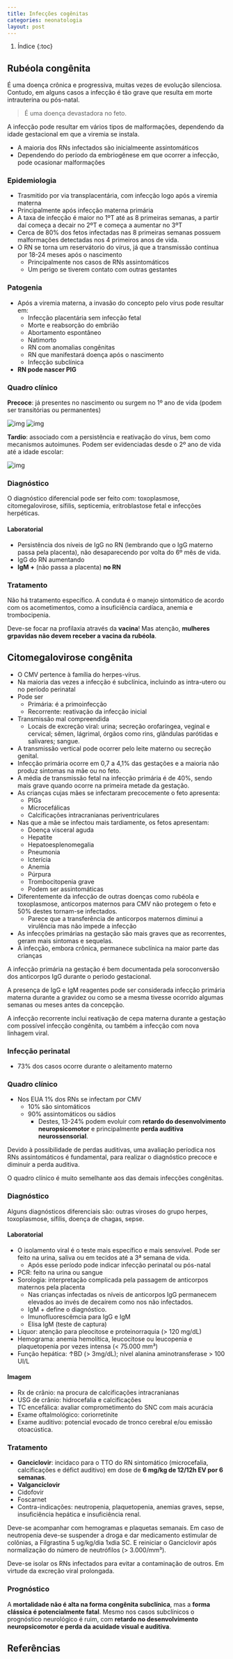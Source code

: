 ```yaml
---
title: Infecções cogênitas
categories: neonatologia
layout: post
---
```


1. Índice
{:toc}

<!-- AQUI COMEÇA RUBÉOLA -->

## Rubéola congênita
É uma doença crônica e progressiva, muitas vezes de evolução silenciosa. Contudo, em alguns casos a infecção é tão grave que resulta em morte intrauterina ou pós-natal.

> É uma doença devastadora no feto.

A infecção pode resultar em vários tipos de malformações, dependendo da idade gestacional em que a viremia se instala.

* A maioria dos RNs infectados são inicialmeente assintomáticos
* Dependendo do período da embriogênese em que ocorrer a infecção, pode ocasionar malformações

### Epidemiologia
* Trasmitido por via transplacentária, com infecção logo após a viremia materna
* Principalmente após infecção materna primária
* A taxa de infecção é maior no 1ºT até as 8 primeiras semanas, a partir daí começa a decair no 2ºT e começa a aumentar no 3ºT
* Cerca de 80% dos fetos infectadas nas 8 primeiras semanas possuem malformações detectadas nos 4 primeiros anos de vida.
* O RN se torna um reservátorio do vírus, já que a transmissão contínua por 18-24 meses após o nascimento
  * Principalmente nos casos de RNs assintomáticos
  * Um perigo se tiverem contato com outras gestantes

### Patogenia
* Após a viremia materna, a invasão do concepto pelo vírus pode resultar em:
  * Infecção placentária sem infecção fetal
  * Morte e reabsorção do embrião
  * Abortamento espontâneo
  * Natimorto
  * RN com anomalias congênitas
  * RN que manifestará doença após o nascimento
  * Infecção subclínica
* **RN pode nascer PIG**

### Quadro clínico
**Precoce**: já presentes no nascimento ou surgem no 1º ano de vida (podem ser transitórias ou permanentes)

![img](/assets/neonatologia/infeccoes-cong/tab1.jpeg)
![img](/assets/neonatologia/infeccoes-cong/tab2.jpeg)


**Tardio**: associado com a persistência e reativação do vírus, bem como mecanismos autoimunes. Podem ser evidenciadas desde o 2º ano de vida até a idade escolar:

![img](/assets/neonatologia/infeccoes-cong/tab3.jpeg)

### Diagnóstico
O diagnóstico diferencial pode ser feito com: toxoplasmose, citomegalovirose, sífilis, septicemia, eritroblastose fetal e infecções herpéticas.

#### Laboratorial
* Persistência dos níveis de IgG no RN (lembrando que o IgG materno passa pela placenta), não desaparecendo por volta do 6º mês de vida.
* IgG do RN aumentando
* **IgM +** (não passa a placenta) **no RN**

### Tratamento
Não há tratamento específico. A conduta é o manejo sintomático de acordo com os acometimentos, como a insuficiência cardíaca, anemia e trombocipenia.

Deve-se focar na profilaxia através da **vacina**! Mas atenção, **mulheres grpavidas não devem receber a vacina da rubéola**.

## Citomegalovirose congênita
* O CMV pertence à família do herpes-vírus.
* Na maioria das vezes a infecção é subclínica, incluindo as intra-utero ou no período perinatal
* Pode ser
  * Primária: é a primoinfecção
  * Recorrente: reativação da infecção inicial
* Transmissão mal compreendida
  * Locais de excreção viral: urina; secreção orofaríngea, veginal e cervical; sêmen, lágrimal, órgãos como rins, glândulas parótidas e salivares; sangue.
* A transmissão vertical pode ocorrer pelo leite materno ou secreção genital.
* Infecção primária ocorre em 0,7 a 4,1% das gestações e a maioria não produz sintomas na mãe ou no feto.
* A média de transmissão fetal na infecção primária é de 40%, sendo mais grave quando ocorre na primeira metade da gestação.
* As crianças cujas mães se infectaram precocemente o feto apresenta:
  * PIGs
  * Microcefálicas
  * Calcificações intracranianas periventriculares
* Nas que a mãe se infectou mais tardiamente, os fetos apresentam:
  * Doença visceral aguda
  * Hepatite
  * Hepatoesplenomegalia
  * Pneumonia
  * Icterícia
  * Anemia
  * Púrpura
  * Trombocitopenia grave
  * Podem ser assintomáticas
* Diferentemente da infecção de outras doenças como rubéola e toxoplasmose, anticorpos maternos para CMV não protegem o feto e 50% destes tornam-se infectados.
  * Parece que a transferência de anticorpos maternos diminui a virulência mas não impede a infecção
* As infecções primárias na gestação são mais graves que as recorrentes, geram mais sintomas e sequelas.
* A infecção, embora crônica, permanece subclínica na maior parte das crianças

A infecção primária na gestação é bem documentada pela soroconversão dos anticorpos IgG durante o periodo gestacional.

A presença de IgG e IgM reagentes pode ser considerada infecção primária materna durante a gravidez ou como se a mesma tivesse ocorrido algumas semanas ou meses antes da concepção.

A infecção recorrente inclui reativação de cepa materna durante a gestação com possível infecção congênita, ou também a infecção com nova linhagem viral.

### Infecção perinatal
* 73% dos casos ocorre durante o aleitamento materno

### Quadro clínico
* Nos EUA 1% dos RNs se infectam por CMV
  * 10% são sintomáticos
  * 90% assintomáticos ou sádios
    * Destes, 13-24% podem evoluir com **retardo do desenvolvimento neuropsicomotor** e principalmente **perda auditiva neurossensorial**.

Devido à possibilidade de perdas auditivas, uma avaliação períodica nos RNs assintomáticos é fundamental, para realizar o diagnóstico precoce e diminuir a perda auditiva.

O quadro clínico é muito semelhante aos das demais infecções congênitas.

### Diagnóstico
Alguns diagnósticos diferenciais são: outras viroses do grupo herpes, toxoplasmose, sífilis, doença de chagas, sepse.

#### Laboratorial
* O isolamento viral é o teste mais específico e mais sensvível. Pode ser feito na urina, saliva ou em tecidos até a 3ª semana de vida.
  * Após esse período pode indicar infecção perinatal ou pós-natal
* PCR: feito na urina ou sangue
* Sorologia: interpretação complicada pela passagem de anticorpos maternos pela placenta
  * Nas crianças infectadas os níveis de anticorpos IgG permanecem elevados ao invés de decaírem como nos não infectados.
  * IgM + define o diagnóstico.
  * Imunofluorescêmcia para IgG e IgM
  * Elisa IgM (teste de captura)
* Líquor: atenção para pleocitose e proteinorraquia (> 120 mg/dL)
* Hemograma: anemia hemolítica, leucocitose ou leucopenia e plaquetopenia por vezes intensa (< 75.000 mm³)
* Função hepática: ↑BD (> 3mg/dL); nível alanina aminotransferase > 100 UI/L

#### Imagem
* Rx de crânio: na procura de calcificações intracranianas
* USG de crânio: hidrocefalia e calcificações
* TC encefálica: avaliar comprometimento do SNC com mais acurácia
* Exame oftalmológico: coriorretinite
* Exame auditivo: potencial evocado de tronco cerebral e/ou emissão otoacústica.

### Tratamento
* **Ganciclovir**: incidaco para o TTO do RN sintomático (microcefalia, calcificações e défict auditivo) em dose de **6 mg/kg de 12/12h EV por 6 semanas**.
* **Valganciclovir**
* Cidofovir
* Foscarnet
* Contra-indicações: neutropenia, plaquetopenia, anemias graves, sepse, insuficiência hepática e insuficiência renal.

Deve-se acompanhar com hemogramas e plaquetas semanais. Em caso de neutropenia deve-se suspender a droga e dar medicamento estimular de colônias, a Filgrastina 5 ug/kg/dia 1xdia SC. E reiniciar o Ganciclovir após normalização do número de neutrófilos (> 3.000/mm³).

Deve-se isolar os RNs infectados para evitar a contaminação de outros. Em virtude da excreção viral prolongada.

### Prognóstico
A **mortalidade não é alta na forma congênita subclínica**, mas a **forma clássica é potencialmente fatal**. Mesmo nos casos subclínicos o prognóstico neurológico é ruim, com **retardo no desenvolvimento neuropsicomotor e perda da acuidade visual e auditiva**.

## Referências
[^imip]: Livro do IMIPão
